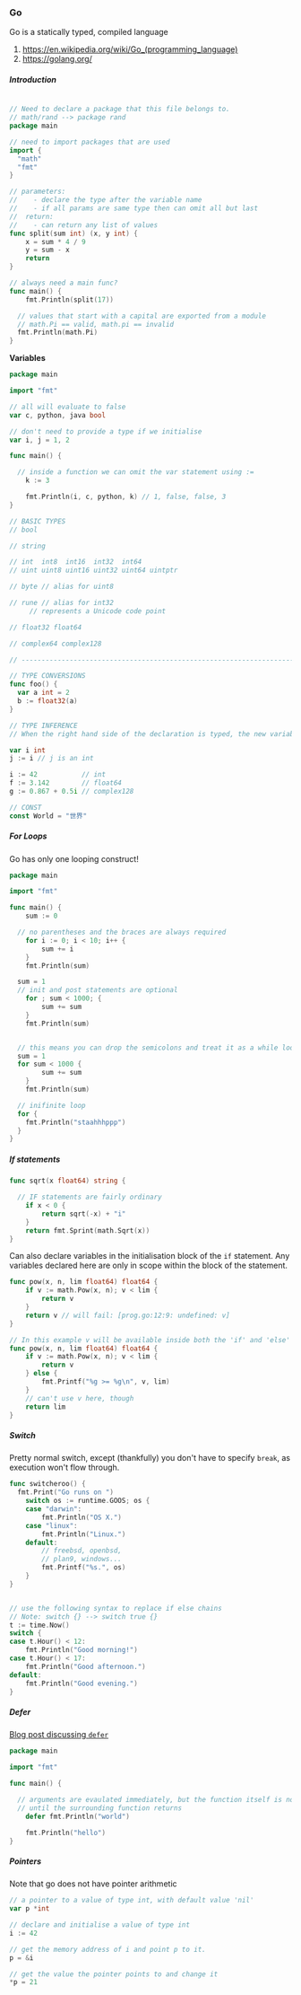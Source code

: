 ### Go

Go is a statically typed, compiled language

1. https://en.wikipedia.org/wiki/Go_(programming_language)
2. https://golang.org/


##### Introduction

```go

// Need to declare a package that this file belongs to.
// math/rand --> package rand
package main

// need to import packages that are used
import {
  "math"
  "fmt"
}

// parameters:
//    - declare the type after the variable name
//    - if all params are same type then can omit all but last
//  return:
//    - can return any list of values
func split(sum int) (x, y int) {
	x = sum * 4 / 9
	y = sum - x
	return
}

// always need a main func?
func main() {
	fmt.Println(split(17))

  // values that start with a capital are exported from a module
  // math.Pi == valid, math.pi == invalid
  fmt.Println(math.Pi)
}
```

**Variables**

```go
package main

import "fmt"

// all will evaluate to false
var c, python, java bool

// don't need to provide a type if we initialise  
var i, j = 1, 2

func main() {

  // inside a function we can omit the var statement using :=
	k := 3

	fmt.Println(i, c, python, k) // 1, false, false, 3
}
```

```go
// BASIC TYPES
// bool

// string

// int  int8  int16  int32  int64
// uint uint8 uint16 uint32 uint64 uintptr

// byte // alias for uint8

// rune // alias for int32
     // represents a Unicode code point

// float32 float64

// complex64 complex128

// -----------------------------------------------------------------------------

// TYPE CONVERSIONS
func foo() {
  var a int = 2
  b := float32(a)
}

// TYPE INFERENCE
// When the right hand side of the declaration is typed, the new variable is of that same type:

var i int
j := i // j is an int

i := 42           // int
f := 3.142        // float64
g := 0.867 + 0.5i // complex128

// CONST
const World = "世界"
```


##### For Loops

Go has only one looping construct!

```go
package main

import "fmt"

func main() {
	sum := 0

  // no parentheses and the braces are always required
	for i := 0; i < 10; i++ {
		sum += i
	}
	fmt.Println(sum)

  sum = 1
  // init and post statements are optional
	for ; sum < 1000; {
		sum += sum
	}
	fmt.Println(sum)


  // this means you can drop the semicolons and treat it as a while loop
  sum = 1
  for sum < 1000 {
		sum += sum
	}
	fmt.Println(sum)

  // inifinite loop
  for {
    fmt.Println("staahhhppp")
  }
}
```

##### If statements

```go
func sqrt(x float64) string {

  // IF statements are fairly ordinary
	if x < 0 {
		return sqrt(-x) + "i"
	}
	return fmt.Sprint(math.Sqrt(x))
}
```

Can also declare variables in the initialisation block of the `if` statement.
Any variables declared here are only in scope within the block of the statement.

```go
func pow(x, n, lim float64) float64 {
	if v := math.Pow(x, n); v < lim {
		return v
	}
	return v // will fail: [prog.go:12:9: undefined: v]
}

// In this example v will be available inside both the 'if' and 'else' blocks
func pow(x, n, lim float64) float64 {
	if v := math.Pow(x, n); v < lim {
		return v
	} else {
		fmt.Printf("%g >= %g\n", v, lim)
	}
	// can't use v here, though
	return lim
}
```

##### Switch

Pretty normal switch, except (thankfully) you don't have to specify `break`, as
execution won't flow through.

```go
func switcheroo() {
  fmt.Print("Go runs on ")
	switch os := runtime.GOOS; os {
	case "darwin":
		fmt.Println("OS X.")
	case "linux":
		fmt.Println("Linux.")
	default:
		// freebsd, openbsd,
		// plan9, windows...
		fmt.Printf("%s.", os)
	}
}


// use the following syntax to replace if else chains
// Note: switch {} --> switch true {}
t := time.Now()
switch {
case t.Hour() < 12:
	fmt.Println("Good morning!")
case t.Hour() < 17:
	fmt.Println("Good afternoon.")
default:
	fmt.Println("Good evening.")
}
```


##### Defer

[Blog post discussing `defer`](https://blog.golang.org/defer-panic-and-recover)

```go
package main

import "fmt"

func main() {

  // arguments are evaulated immediately, but the function itself is not executed
  // until the surrounding function returns
	defer fmt.Println("world")

	fmt.Println("hello")
}
```

##### Pointers

Note that go does not have pointer arithmetic

```go
// a pointer to a value of type int, with default value 'nil'
var p *int

// declare and initialise a value of type int
i := 42

// get the memory address of i and point p to it.
p = &i

// get the value the pointer points to and change it
*p = 21
```









<!-- end -->
